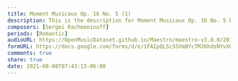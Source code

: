 ```yaml
---
title: Moment Musicaux Op. 16 No. 5 (1)
description: This is the description for Moment Musicaux Op. 16 No. 5 by Sergei Rachmaninoff
composers: [Sergei Rachmaninoff]
periods: [Romantic]
audioURL: https://OpenMusicDataset.github.io/Maestro/maestro-v3.0.0/2013/ORIG-MIDI_01_7_6_13_Group__MID--AUDIO_02_R1_2013_wav--4.midi
formURL: https://docs.google.com/forms/d/e/1FAIpQLScSSVmBYcTMJ6hdsNYvXCBB3aSbPcL6KItht--wcb5uUAbshg/viewform
comments: true
share: true
date: 2021-08-08T07:43:13-06:00
---
```

